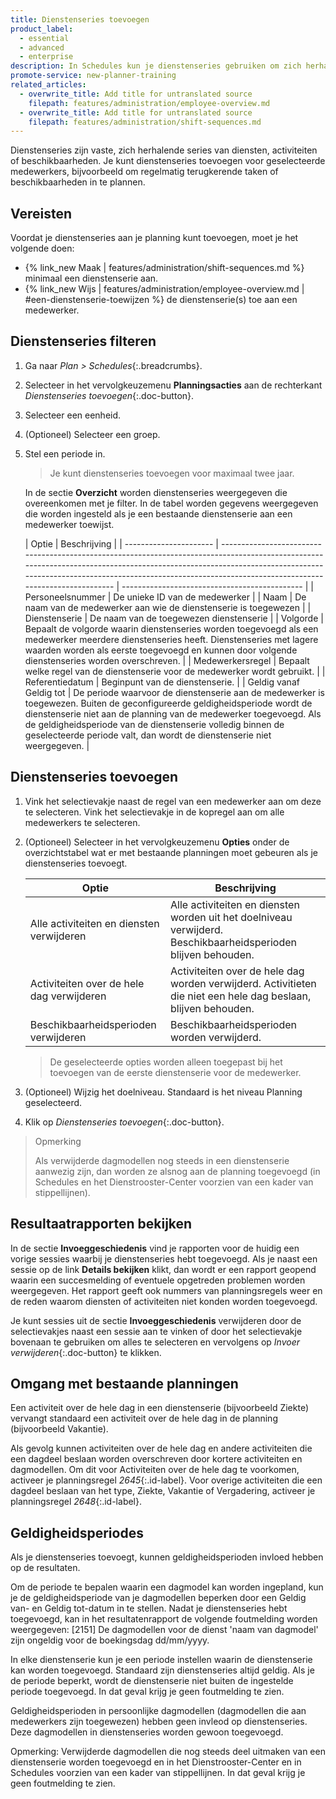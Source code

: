 ```yaml
---
title: Dienstenseries toevoegen
product_label:
  - essential
  - advanced
  - enterprise
description: In Schedules kun je dienstenseries gebruiken om zich herhalende roulaties van diensten, activiteiten of beschikbaarheden in te plannen.
promote-service: new-planner-training
related_articles:
  - overwrite_title: Add title for untranslated source
    filepath: features/administration/employee-overview.md
  - overwrite_title: Add title for untranslated source
    filepath: features/administration/shift-sequences.md
---
```


Dienstenseries zijn vaste, zich herhalende series van diensten, activiteiten of beschikbaarheden. Je kunt dienstenseries toevoegen voor geselecteerde medewerkers, bijvoorbeeld om regelmatig terugkerende taken of beschikbaarheden in te plannen.

## Vereisten

Voordat je dienstenseries aan je planning kunt toevoegen, moet je het volgende doen:

- {% link_new Maak | features/administration/shift-sequences.md %} minimaal een dienstenserie aan.
- {% link_new Wijs | features/administration/employee-overview.md | #een-dienstenserie-toewijzen %} de dienstenserie(s) toe aan een medewerker.

## Dienstenseries filteren

1. Ga naar _Plan > Schedules_{:.breadcrumbs}.
2. Selecteer in het vervolgkeuzemenu **Planningsacties** aan de rechterkant _Dienstenseries toevoegen_{:.doc-button}.
3. Selecteer een eenheid.
4. (Optioneel) Selecteer een groep.
5. Stel een periode in.

   > Je kunt dienstenseries toevoegen voor maximaal twee jaar.

   In de sectie **Overzicht** worden dienstenseries weergegeven die overeenkomen met je filter. In de tabel worden gegevens weergegeven die worden ingesteld als je een bestaande dienstenserie aan een medewerker toewijst.

   | Optie                 | Beschrijving                                                                                                                                                                                                                                                                       |
   | ---------------------- | ----------------------------------------------------------------------------------------------------------------------------------------------------------------------------------------------------------------------------------------------------------------------------- | --------------------------------------------- |
   | Personeelsnummer       | De unieke ID van de medewerker                                                                                                                                                                                                                                               |
   | Naam                   | De naam van de medewerker aan wie de dienstenserie is toegewezen                                                                                                                                                                                                                                                                 |
   | Dienstenserie         | De naam van de toegewezen dienstenserie                                                                                                                                                                                                                                                    |
   | Volgorde               | Bepaalt de volgorde waarin dienstenseries worden toegevoegd als een medewerker meerdere dienstenseries heeft. Dienstenseries met lagere waarden worden als eerste toegevoegd en kunnen door volgende dienstenseries worden overschreven.                                                                  |
   | Medewerkersregel           | Bepaalt welke regel van de dienstenserie voor de medewerker wordt gebruikt.                                                                                                                                                                                                               |
   | Referentiedatum         | Beginpunt van de dienstenserie.  |
   | Geldig vanaf<br>Geldig tot | De periode waarvoor de dienstenserie aan de medewerker is toegewezen. Buiten de geconfigureerde geldigheidsperiode wordt de dienstenserie niet aan de planning van de medewerker toegevoegd. Als de geldigheidsperiode van de dienstenserie volledig binnen de geselecteerde periode valt, dan wordt de dienstenserie niet weergegeven. |

## Dienstenseries toevoegen

1. Vink het selectievakje naast de regel van een medewerker aan om deze te selecteren. Vink het selectievakje in de kopregel aan om alle medewerkers te selecteren.
2. (Optioneel) Selecteer in het vervolgkeuzemenu **Opties** onder de overzichtstabel wat er met bestaande planningen moet gebeuren als je dienstenseries toevoegt.

   | Optie                           | Beschrijving                                                                                             |
   | -------------------------------- | --------------------------------------------------------------------------------------------------- |
   | Alle activiteiten en diensten verwijderen | Alle activiteiten en diensten worden uit het doelniveau verwijderd. Beschikbaarheidsperioden blijven behouden. |
   | Activiteiten over de hele dag verwijderen       | Activiteiten over de hele dag worden verwijderd. Activitieten die niet een hele dag beslaan, blijven behouden.                              |
   | Beschikbaarheidsperioden verwijderen      | Beschikbaarheidsperioden worden verwijderd.                                                                   |

   <!-- {{ 2 | image: 'Options', '40%' }} -->

   > De geselecteerde opties worden alleen toegepast bij het toevoegen van de eerste dienstenserie voor de medewerker.

3. (Optioneel) Wijzig het doelniveau. Standaard is het niveau Planning geselecteerd.
4. Klik op _Dienstenseries toevoegen_{:.doc-button}.

> Opmerking  
>  
> Als verwijderde dagmodellen nog steeds in een dienstenserie aanwezig zijn, dan worden ze alsnog aan de planning toegevoegd (in Schedules en het Dienstrooster-Center voorzien van een kader van stippellijnen).

## Resultaatrapporten bekijken

In de sectie **Invoeggeschiedenis** vind je rapporten voor de huidig een vorige sessies waarbij je dienstenseries hebt toegevoegd. Als je naast een sessie op de link **Details bekijken** klikt, dan wordt er een rapport geopend waarin een succesmelding of eventuele opgetreden problemen worden weergegeven. Het rapport geeft ook nummers van planningsregels weer en de reden waarom diensten of activiteiten niet konden worden toegevoegd.

Je kunt sessies uit de sectie **Invoeggeschiedenis** verwijderen door de selectievakjes naast een sessie aan te vinken of door het selectievakje bovenaan te gebruiken om alles te selecteren en vervolgens op _Invoer verwijderen_{:.doc-button} te klikken.


## Omgang met bestaande planningen

Een activiteit over de hele dag in een dienstenserie (bijvoorbeeld Ziekte) vervangt standaard een activiteit over de hele dag in de planning (bijvoorbeeld Vakantie).

Als gevolg kunnen activiteiten over de hele dag en andere activiteiten die een dagdeel beslaan worden overschreven door kortere activiteiten en dagmodellen. Om dit voor Activiteiten over de hele dag te voorkomen, activeer je planningsregel _2645_{:.id-label}. Voor overige activiteiten die een dagdeel beslaan van het type, Ziekte, Vakantie of Vergadering, activeer je planningsregel _2648_{:.id-label}.

## Geldigheidsperiodes

Als je dienstenseries toevoegt, kunnen geldigheidsperioden invloed hebben op de resultaten.

Om de periode te bepalen waarin een dagmodel kan worden ingepland, kun je de geldigheidsperiode van je dagmodellen beperken door een Geldig van- en Geldig tot-datum in te stellen. Nadat je dienstenseries hebt toegevoegd, kan in het resultatenrapport de volgende foutmelding worden weergegeven: [2151] De dagmodellen voor de dienst 'naam van dagmodel' zijn ongeldig voor de boekingsdag dd/mm/yyyy.

In elke dienstenserie kun je een periode instellen waarin de dienstenserie kan worden toegevoegd. Standaard zijn dienstenseries altijd geldig. Als je de periode beperkt, wordt de dienstenserie niet buiten de ingestelde periode toegevoegd. In dat geval krijg je geen foutmelding te zien.

Geldigheidsperioden in persoonlijke dagmodellen (dagmodellen die aan medewerkers zijn toegewezen) hebben geen invleod op dienstenseries. Deze dagmodellen in dienstenseries worden gewoon toegevoegd.

Opmerking: Verwijderde dagmodellen die nog steeds deel uitmaken van een dienstenserie worden toegevoegd en in het Dienstrooster-Center en in Schedules voorzien van een kader van stippellijnen. In dat geval krijg je geen foutmelding te zien.
